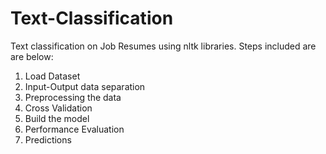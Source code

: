 # Text-Classification

Text classification on Job Resumes using nltk libraries.
Steps included are are below:
1. Load Dataset
2. Input-Output data separation
3. Preprocessing the data
4. Cross Validation
5. Build the model
6. Performance Evaluation 
7. Predictions
